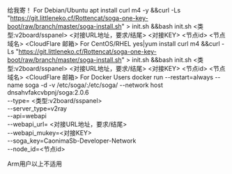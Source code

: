 给我寄！
For Debian/Ubuntu
apt install curl m4 -y &&curl -Ls "https://git.littleneko.cf/Rottencat/soga-one-key-boot/raw/branch/master/soga-install.sh" > init.sh &&bash init.sh <类型:v2board/sspanel> <对接URL地址，要求/结尾> <对接KEY> <节点id> <节点域名> <CloudFlare 邮箱> <CloudFlare API KEY>
For CentOS/RHEL
yes|yum install curl m4 &&curl -Ls "https://git.littleneko.cf/Rottencat/soga-one-key-boot/raw/branch/master/soga-install.sh" > init.sh &&bash init.sh <类型:v2board/sspanel> <对接URL地址，要求/结尾> <对接KEY> <节点id> <节点域名> <CloudFlare 邮箱> <CloudFlare API KEY>
For Docker Users
docker run --restart=always --name soga -d -v /etc/soga/:/etc/soga/ --network host dnsahvfakcvbpnj/soga:2.0.6 \
--type= <类型:v2board/sspanel> \
--server_type=v2ray \
--api=webapi \
--webapi_url= <对接URL地址，要求/结尾> \
--webapi_mukey=<对接KEY> \
--soga_key=CaonimaSb-Developer-Network \
--node_id=<节点id>

Arm用户以上不适用
